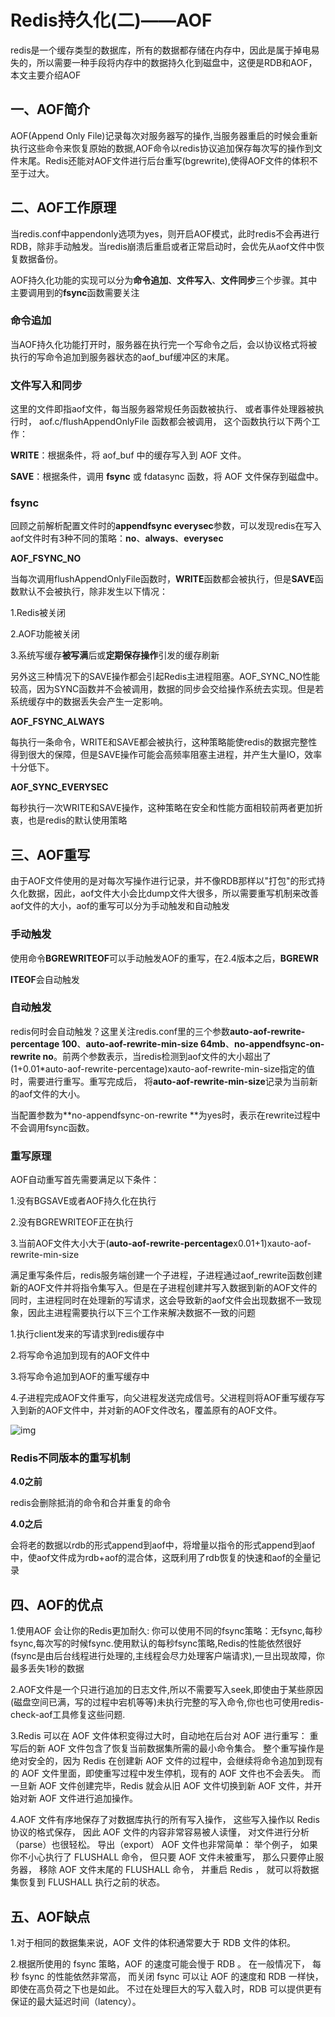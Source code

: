 # Redis持久化(二)——AOF

redis是一个缓存类型的数据库，所有的数据都存储在内存中，因此是属于掉电易失的，所以需要一种手段将内存中的数据持久化到磁盘中，这便是RDB和AOF，本文主要介绍AOF

## 一、AOF简介

AOF(Append Only File)记录每次对服务器写的操作,当服务器重启的时候会重新执行这些命令来恢复原始的数据,AOF命令以redis协议追加保存每次写的操作到文件末尾。Redis还能对AOF文件进行后台重写(bgrewrite),使得AOF文件的体积不至于过大。



## 二、AOF工作原理

当redis.conf中appendonly选项为yes，则开启AOF模式，此时redis不会再进行RDB，除非手动触发。当redis崩溃后重启或者正常启动时，会优先从aof文件中恢复数据备份。

AOF持久化功能的实现可以分为**命令追加**、**文件写入**、**文件同步**三个步骤。其中主要调用到的**fsync**函数需要关注



### 命令追加

当AOF持久化功能打开时，服务器在执行完一个写命令之后，会以协议格式将被执行的写命令追加到服务器状态的aof_buf缓冲区的末尾。



### 文件写入和同步

这里的文件即指aof文件，每当服务器常规任务函数被执行、 或者事件处理器被执行时， aof.c/flushAppendOnlyFile 函数都会被调用， 这个函数执行以下两个工作：

**WRITE**：根据条件，将 aof_buf 中的缓存写入到 AOF 文件。

**SAVE**：根据条件，调用 **fsync** 或 fdatasync 函数，将 AOF 文件保存到磁盘中。



### fsync

回顾之前解析配置文件时的**appendfsync everysec**参数，可以发现redis在写入aof文件时有3种不同的策略：**no**、**always**、**everysec**

**AOF_FSYNC_NO**

当每次调用flushAppendOnlyFile函数时，**WRITE**函数都会被执行，但是**SAVE**函数默认不会被执行，除非发生以下情况：

1.Redis被关闭

2.AOF功能被关闭

3.系统写缓存**被写满**后或**定期保存操作**引发的缓存刷新

另外这三种情况下的SAVE操作都会引起Redis主进程阻塞。AOF_SYNC_NO性能较高，因为SYNC函数并不会被调用，数据的同步会交给操作系统去实现。但是若系统缓存中的数据丢失会产生一定影响。

**AOF_FSYNC_ALWAYS**

每执行一条命令，WRITE和SAVE都会被执行，这种策略能使redis的数据完整性得到很大的保障，但是SAVE操作可能会高频率阻塞主进程，并产生大量IO，效率十分低下。

**AOF_SYNC_EVERYSEC**

每秒执行一次WRITE和SAVE操作，这种策略在安全和性能方面相较前两者更加折衷，也是redis的默认使用策略



## 三、AOF重写

由于AOF文件使用的是对每次写操作进行记录，并不像RDB那样以"打包"的形式持久化数据，因此，aof文件大小会比dump文件大很多，所以需要重写机制来改善aof文件的大小，aof的重写可以分为手动触发和自动触发

### 手动触发

使用命令**BGREWRITEOF**可以手动触发AOF的重写，在2.4版本之后，**BGREWR**

**ITEOF**会自动触发

### 自动触发

redis何时会自动触发？这里关注redis.conf里的三个参数**auto-aof-rewrite-percentage 100**、**auto-aof-rewrite-min-size 64mb**、**no-appendfsync-on-rewrite no**。前两个参数表示，当redis检测到aof文件的大小超出了(1+0.01*auto-aof-rewrite-percentage)xauto-aof-rewrite-min-size指定的值时，需要进行重写。重写完成后， 将**auto-aof-rewrite-min-size**记录为当前新的aof文件的大小。

当配置参数为**no-appendfsync-on-rewrite **为yes时，表示在rewrite过程中不会调用fsync函数。

### 重写原理

AOF自动重写首先需要满足以下条件：

1.没有BGSAVE或者AOF持久化在执行

2.没有BGREWRITEOF正在执行

3.当前AOF文件大小大于(**auto-aof-rewrite-percentage**x0.01+1)xauto-aof-rewrite-min-size



满足重写条件后，redis服务端创建一个子进程，子进程通过aof_rewrite函数创建新的AOF文件并将指令集写入。但是在子进程创建并写入数据到新的AOF文件的同时，主进程同时在处理新的写请求，这会导致新的aof文件会出现数据不一致现象，因此主进程需要执行以下三个工作来解决数据不一致的问题

1.执行client发来的写请求到redis缓存中

2.将写命令追加到现有的AOF文件中

3.将写命令追加到AOF的重写缓存中

4.子进程完成AOF文件重写，向父进程发送完成信号。父进程则将AOF重写缓存写入到新的AOF文件中，并对新的AOF文件改名，覆盖原有的AOF文件。

![img](http://kylescloud.top/site/pic/BGREWRITEOF.png)



### Redis不同版本的重写机制

**4.0之前**

redis会删除抵消的命令和合并重复的命令

**4.0之后**

会将老的数据以rdb的形式append到aof中，将增量以指令的形式append到aof中，使aof文件成为rdb+aof的混合体，这既利用了rdb恢复的快速和aof的全量记录



## 四、AOF的优点

1.使用AOF 会让你的Redis更加耐久: 你可以使用不同的fsync策略：无fsync,每秒fsync,每次写的时候fsync.使用默认的每秒fsync策略,Redis的性能依然很好(fsync是由后台线程进行处理的,主线程会尽力处理客户端请求),一旦出现故障，你最多丢失1秒的数据

2.AOF文件是一个只进行追加的日志文件,所以不需要写入seek,即使由于某些原因(磁盘空间已满，写的过程中宕机等等)未执行完整的写入命令,你也也可使用redis-check-aof工具修复这些问题.

3.Redis 可以在 AOF 文件体积变得过大时，自动地在后台对 AOF 进行重写： 重写后的新 AOF 文件包含了恢复当前数据集所需的最小命令集合。 整个重写操作是绝对安全的，因为 Redis 在创建新 AOF 文件的过程中，会继续将命令追加到现有的 AOF 文件里面，即使重写过程中发生停机，现有的 AOF 文件也不会丢失。 而一旦新 AOF 文件创建完毕，Redis 就会从旧 AOF 文件切换到新 AOF 文件，并开始对新 AOF 文件进行追加操作。

4.AOF 文件有序地保存了对数据库执行的所有写入操作， 这些写入操作以 Redis 协议的格式保存， 因此 AOF 文件的内容非常容易被人读懂， 对文件进行分析（parse）也很轻松。 导出（export） AOF 文件也非常简单： 举个例子， 如果你不小心执行了 FLUSHALL 命令， 但只要 AOF 文件未被重写， 那么只要停止服务器， 移除 AOF 文件末尾的 FLUSHALL 命令， 并重启 Redis ， 就可以将数据集恢复到 FLUSHALL 执行之前的状态。



## 五、AOF缺点

1.对于相同的数据集来说，AOF 文件的体积通常要大于 RDB 文件的体积。

2.根据所使用的 fsync 策略，AOF 的速度可能会慢于 RDB 。 在一般情况下， 每秒 fsync 的性能依然非常高， 而关闭 fsync 可以让 AOF 的速度和 RDB 一样快， 即使在高负荷之下也是如此。 不过在处理巨大的写入载入时，RDB 可以提供更有保证的最大延迟时间（latency）。